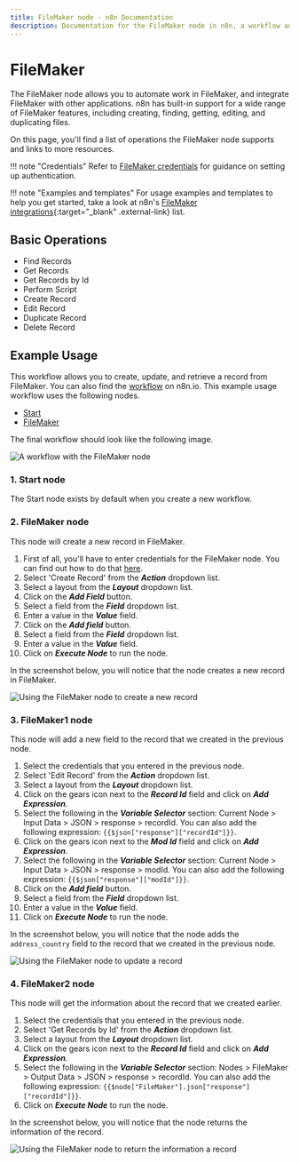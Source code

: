 ```yaml
---
title: FileMaker node - n8n Documentation
description: Documentation for the FileMaker node in n8n, a workflow automation platform. Includes details of operations and configuration, and links to examples and credentials information.
---
```


# FileMaker

The FileMaker node allows you to automate work in FileMaker, and integrate FileMaker with other applications. n8n has built-in support for a wide range of FileMaker features, including creating, finding, getting, editing, and duplicating files.

On this page, you'll find a list of operations the FileMaker node supports and links to more resources.

!!! note "Credentials"
    Refer to [FileMaker credentials](/integrations/builtin/credentials/filemaker/) for guidance on setting up authentication. 

!!! note "Examples and templates"
    For usage examples and templates to help you get started, take a look at n8n's [FileMaker integrations](https://n8n.io/integrations/filemaker/){:target="_blank" .external-link} list.


## Basic Operations

- Find Records
- Get Records
- Get Records by Id
- Perform Script
- Create Record
- Edit Record
- Duplicate Record
- Delete Record

## Example Usage

This workflow allows you to create, update, and retrieve a record from FileMaker. You can also find the [workflow](https://n8n.io/workflows/1068) on n8n.io. This example usage workflow uses the following nodes.
- [Start](/integrations/builtin/core-nodes/n8n-nodes-base.start/)
- [FileMaker]()

The final workflow should look like the following image.

![A workflow with the FileMaker node](/_images/integrations/builtin/app-nodes/filemaker/workflow.png)

### 1. Start node

The Start node exists by default when you create a new workflow.

### 2. FileMaker node

This node will create a new record in FileMaker.

1. First of all, you'll have to enter credentials for the FileMaker node. You can find out how to do that [here](/integrations/builtin/credentials/filemaker/).
2. Select 'Create Record' from the ***Action*** dropdown list.
3. Select a layout from the ***Layout*** dropdown list.
4. Click on the ***Add Field*** button.
5. Select a field from the ***Field*** dropdown list.
6. Enter a value in the ***Value*** field.
7. Click on the ***Add field*** button.
8. Select a field from the ***Field*** dropdown list.
9. Enter a value in the ***Value*** field.
10. Click on ***Execute Node*** to run the node.

In the screenshot below, you will notice that the node creates a new record in FileMaker.

![Using the FileMaker node to create a new record](/_images/integrations/builtin/app-nodes/filemaker/filemaker_node.png)

### 3. FileMaker1 node

This node will add a new field to the record that we created in the previous node.

1. Select the credentials that you entered in the previous node.
2. Select 'Edit Record' from the ***Action*** dropdown list.
3. Select a layout from the ***Layout*** dropdown list.
4. Click on the gears icon next to the ***Record Id*** field and click on ***Add Expression***.
5. Select the following in the ***Variable Selector*** section: Current Node > Input Data > JSON > response > recordId. You can also add the following expression: `{{$json["response"]["recordId"]}}`.
6. Click on the gears icon next to the ***Mod Id*** field and click on ***Add Expression***.
7. Select the following in the ***Variable Selector*** section: Current Node > Input Data > JSON > response > modId. You can also add the following expression: `{{$json["response"]["modId"]}}`.
8. Click on the ***Add field*** button.
9. Select a field from the ***Field*** dropdown list.
10. Enter a value in the ***Value*** field.
11. Click on ***Execute Node*** to run the node.

In the screenshot below, you will notice that the node adds the `address_country` field to the record that we created in the previous node.

![Using the FileMaker node to update a record](/_images/integrations/builtin/app-nodes/filemaker/filemaker1_node.png)

### 4. FileMaker2 node

This node will get the information about the record that we created earlier.

1. Select the credentials that you entered in the previous node.
2. Select 'Get Records by Id' from the ***Action*** dropdown list.
3. Select a layout from the ***Layout*** dropdown list.
4. Click on the gears icon next to the ***Record Id*** field and click on ***Add Expression***.
5. Select the following in the ***Variable Selector*** section: Nodes > FileMaker > Output Data > JSON > response > recordId. You can also add the following expression: `{{$node["FileMaker"].json["response"]["recordId"]}}`.
6. Click on ***Execute Node*** to run the node.


In the screenshot below, you will notice that the node returns the information of the record.

![Using the FileMaker node to return the information a record](/_images/integrations/builtin/app-nodes/filemaker/filemaker2_node.png)

